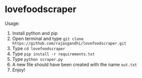 # lovefoodscraper
Usage:
1. Install python and pip
2. Open terminal and type `git clone https://github.com/rajasgandhi/lovefoodscraper.git`
3. Type `cd lovefoodscraper`
4. Type `pip install -r requirements.txt`
5. Type `python scraper.py`
6. A new file should have been created with the name `out.txt`
7. Enjoy!
